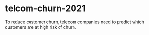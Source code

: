 # telcom-churn-2021
To reduce customer churn, telecom companies need to predict which customers are at high risk of churn.
